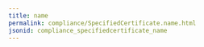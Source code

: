 ```yaml
---
title: name
permalink: compliance/SpecifiedCertificate.name.html
jsonid: compliance_specifiedcertificate_name
---
```


